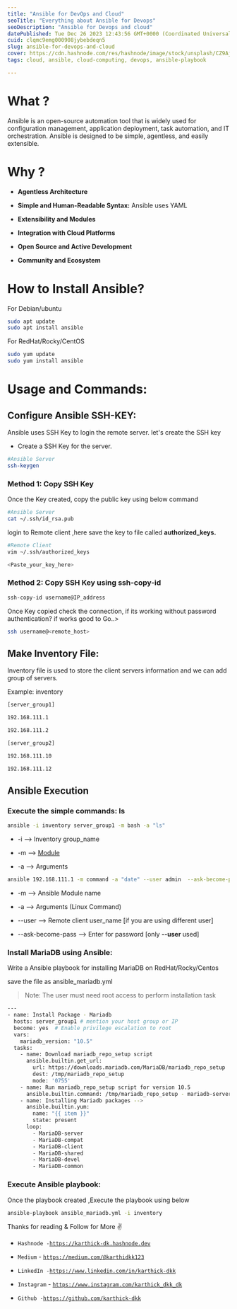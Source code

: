 ```yaml
---
title: "Ansible for DevOps and Cloud"
seoTitle: "Everything about Ansible for Devops"
seoDescription: "Ansible for Devops and cloud"
datePublished: Tue Dec 26 2023 12:43:56 GMT+0000 (Coordinated Universal Time)
cuid: clqmc9emg000908jybebdeqn5
slug: ansible-for-devops-and-cloud
cover: https://cdn.hashnode.com/res/hashnode/image/stock/unsplash/CZ9AjMGKIFI/upload/d939b3849cd1b268e3832d9f4778bf30.jpeg
tags: cloud, ansible, cloud-computing, devops, ansible-playbook

---
```


# What ?

Ansible is an open-source automation tool that is widely used for configuration management, application deployment, task automation, and IT orchestration. Ansible is designed to be simple, agentless, and easily extensible.

# Why ?

* **Agentless Architecture**
    
* **Simple and Human-Readable Syntax:** Ansible uses YAML
    
* **Extensibility and Modules**
    
* **Integration with Cloud Platforms**
    
* **Open Source and Active Development**
    
* **Community and Ecosystem**
    

# How to Install Ansible?

For Debian/ubuntu

```bash
sudo apt update
sudo apt install ansible
```

For RedHat/Rocky/CentOS

```bash
sudo yum update
sudo yum install ansible
```

# Usage and Commands:

## Configure Ansible SSH-KEY:

Ansible uses SSH Key to login the remote server. let's create the SSH key

* Create a SSH Key for the server.
    

```bash
#Ansible Server
ssh-keygen
```

### Method 1: Copy SSH Key

Once the Key created, copy the public key using below command

```bash
#Ansible Server
cat ~/.ssh/id_rsa.pub
```

login to Remote client ,here save the key to file called **authorized\_keys.**

```bash
#Remote Client
vim ~/.ssh/authorized_keys

<Paste_your_key_here>
```

### Method 2: Copy SSH Key using ssh-copy-id

```bash
ssh-copy-id username@IP_address
```

Once Key copied check the connection, if its working without password authentication? if works good to Go..&gt;

```bash
ssh username@<remote_host>
```

## Make Inventory File:

Inventory file is used to store the client servers information and we can add group of servers.

Example: inventory

```bash
[server_group1]

192.168.111.1

192.168.111.2

[server_group2]

192.168.111.10

192.168.111.12
```

## Ansible Execution

### Execute the simple commands: **ls**

```bash
ansible -i inventory server_group1 -m bash -a "ls"
```

* \-i --&gt; Inventory group\_name
    
* \-m --&gt; [Module](https://docs.ansible.com/ansible/2.9/modules/list_of_all_modules.html)
    
* \-a --&gt; Arguments
    

```bash
ansible 192.168.111.1 -m command -a "date" --user admin  --ask-become-pass
```

* \-m --&gt; Ansible Module name
    
* \-a --&gt; Arguments (Linux Command)
    
* \--user --&gt; Remote client user\_name \[if you are using different user\]
    
* \--ask-become-pass --&gt; Enter for password \[only **\--user** used\]
    

### Install MariaDB using Ansible:

Write a Ansible playbook for installing MariaDB on RedHat/Rocky/Centos

save the file as ansible\_mariadb.yml

> Note: The user must need root access to perform installation task

```bash
---
- name: Install Package - Mariadb
  hosts: server_group1 # mention your host group or IP
  become: yes  # Enable privilege escalation to root
  vars:
    mariadb_version: "10.5"
  tasks:
    - name: Download mariadb_repo_setup script
      ansible.builtin.get_url:
        url: https://downloads.mariadb.com/MariaDB/mariadb_repo_setup
        dest: /tmp/mariadb_repo_setup
        mode: '0755'
    - name: Run mariadb_repo_setup script for version 10.5
      ansible.builtin.command: /tmp/mariadb_repo_setup - mariadb-server-version={{ mariadb_version }}
    - name: Installing Mariadb packages -->
      ansible.builtin.yum:
        name: "{{ item }}"
        state: present
      loop:
        - MariaDB-server
        - MariaDB-compat
        - MariaDB-client
        - MariaDB-shared
        - MariaDB-devel
        - MariaDB-common
```

### Execute Ansible playbook:

Once the playbook created ,Execute the playbook using below

```bash
ansible-playbook ansible_mariadb.yml -i inventory
```

Thanks for reading & Follow for More ✌️

* `Hashnode -`[`https://karthick-dk.hashnode.dev`](https://karthick-dk.hashnode.dev/)
    
* `Medium` - [`https://medium.com/@karthidkk123`](https://medium.com/@karthidkk123)
    
* `LinkedIn -`[`https://www.linkedin.com/in/karthick-dkk`](https://medium.com/@karthidkk123)
    
* `Instagram` - [`https://www.instagram.com/karthick_dkk_dk`](https://medium.com/@karthidkk123)
    
* `Github -`[`https://github.com/karthick-dkk`](https://medium.com/@karthidkk123)